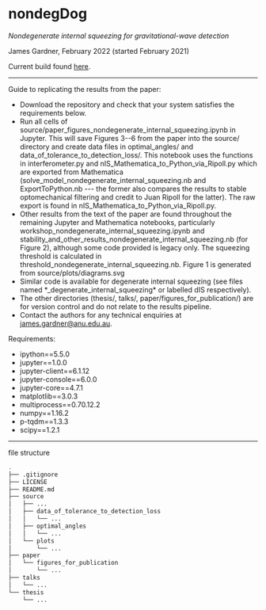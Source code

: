 # nondegDog
*Nondegenerate internal squeezing for gravitational-wave detection*

James Gardner, February 2022 (started February 2021)

Current build found [here](https://github.com/daccordeon/nondegDog).

---
Guide to replicating the results from the paper:

- Download the repository and check that your system satisfies the requirements below.
- Run all cells of source/paper_figures_nondegenerate_internal_squeezing.ipynb in Jupyter. This will save Figures 3--6 from the paper into the source/ directory and create data files in optimal_angles/ and data_of_tolerance_to_detection_loss/. This notebook uses the functions in interferometer.py and nIS_Mathematica_to_Python_via_Ripoll.py which are exported from Mathematica (solve_model_nondegenerate_internal_squeezing.nb and ExportToPython.nb --- the former also compares the results to stable optomechanical filtering and credit to Juan Ripoll for the latter). The raw export is found in nIS_Mathematica_to_Python_via_Ripoll.py.
- Other results from the text of the paper are found throughout the remaining Jupyter and Mathematica notebooks, particularly 
workshop_nondegenerate_internal_squeezing.ipynb and stability_and_other_results_nondegenerate_internal_squeezing.nb (for Figure 2), although some code provided is legacy only. The squeezing threshold is calculated in threshold_nondegenerate_internal_squeezing.nb. Figure 1 is generated from source/plots/diagrams.svg
- Similar code is available for degenerate internal squeezing (see files named \*_degenerate_internal_squeezing\* or labelled dIS respectively).
- The other directories (thesis/, talks/, paper/figures_for_publication/) are for version control and do not relate to the results pipeline. 
- Contact the authors for any technical enquiries at <james.gardner@anu.edu.au>.

Requirements:
- ipython==5.5.0
- jupyter==1.0.0
- jupyter-client==6.1.12
- jupyter-console==6.0.0
- jupyter-core==4.7.1
- matplotlib==3.0.3
- multiprocess==0.70.12.2
- numpy==1.16.2
- p-tqdm==1.3.3
- scipy==1.2.1

---
file structure
```bash
.
├── .gitignore
├── LICENSE
├── README.md
├── source
│   ├── ...
│   ├── data_of_tolerance_to_detection_loss
│   │   └── ...
│   ├── optimal_angles
│   │   └── ...
│   └── plots
│       └── ...
├── paper
│   └── figures_for_publication
│       └── ...
├── talks
│   └── ...
└── thesis
    └── ...
```
[//]: # (tree -I '*.pdf|*.png')
